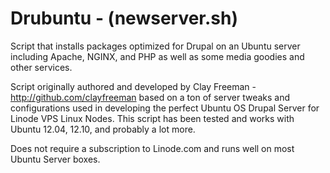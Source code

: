 Drubuntu - (newserver.sh)
========

Script that installs packages optimized for Drupal on an Ubuntu server including Apache, NGINX, and PHP as well as some media goodies and other services.

Script originally authored and developed by Clay Freeman - http://github.com/clayfreeman based on a ton of server tweaks and configurations used in developing the perfect Ubuntu OS Drupal Server for Linode VPS Linux Nodes. This script has been tested and works with Ubuntu 12.04, 12.10, and probably a lot more.

Does not require a subscription to Linode.com and runs well on most Ubuntu Server boxes.
